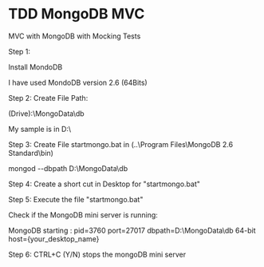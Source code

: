 # TDD MongoDB MVC

MVC with MongoDB with Mocking Tests

Step 1:

Install MondoDB

I have used MondoDB version 2.6 (64Bits)

Step 2:
Create File Path:

(Drive):\MongoData\db

My sample is in D:\

Step 3:
Create File startmongo.bat in (..\Program Files\MongoDB 2.6 Standard\bin)

mongod --dbpath D:\MongoData\db

Step 4:
Create a short cut in Desktop for "startmongo.bat"


Step 5:
Execute the file  "startmongo.bat"

Check if the MongoDB mini server is running:

MongoDB starting : pid=3760 port=27017 dbpath=D:\MongoData\db 64-bit host={your_desktop_name}

Step 6:
CTRL+C   (Y/N)  stops the mongoDB mini server

